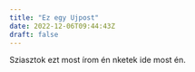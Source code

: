```yaml
---
title: "Ez egy Ujpost"
date: 2022-12-06T09:44:43Z
draft: false
---
```


Sziasztok ezt most írom én nketek ide most én.
